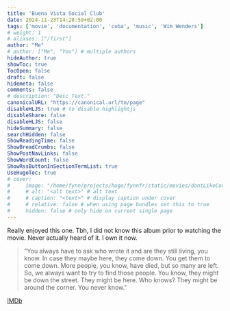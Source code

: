 ```yaml
---
title: 'Buena Vista Social Club'
date: 2024-11-23T14:28:59+02:00
tags: ['movie', 'documentation', 'cuba', 'music', 'Wim Wenders']
# weight: 1
# aliases: ["/first"]
author: "Me"
# author: ["Me", "You"] # multiple authors
hideAuthor: true
showToc: true
TocOpen: false
draft: false
hidemeta: false
comments: false
# description: "Desc Text."
canonicalURL: "https://canonical.url/to/page"
disableHLJS: true # to disable highlightjs
disableShare: false
disableHLJS: false
hideSummary: false
searchHidden: false
ShowReadingTime: false
ShowBreadCrumbs: false
ShowPostNavLinks: false
ShowWordCount: false
ShowRssButtonInSectionTermList: true
UseHugoToc: true
# cover:
#     image: "/home/fynn/projects/hugo/fynnfr/static/movies/dontLikeCover.png" # image path/url
#     # alt: "<alt text>" # alt text
#     # caption: "<text>" # display caption under cover
#     # relative: false # when using page bundles set this to true
#     hidden: false # only hide on current single page
---
```

Really enjoyed this one. Tbh, I did not know this album prior to watching the movie. Never actually heard of it. I own it now.

> "You always have to ask who wrote it and are they still living, you know. In case they maybe here, they come down. You get them to come down. More people, you know, have died, but so many are left. So, we always want to try to find those people. You know, they might be down the street. They might be here. Who knows? They might be around the corner. You never know."

[IMDb](https://www.imdb.com/title/tt0186508/)
